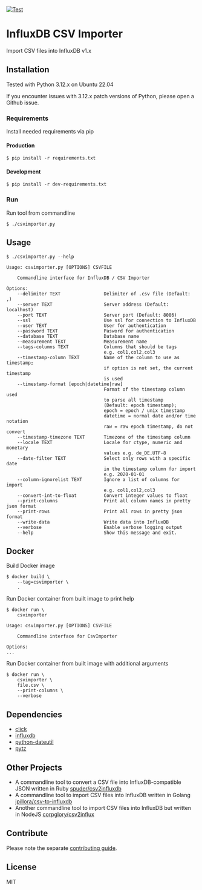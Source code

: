 [![Test](https://github.com/escalate/influxdb-csv-importer/actions/workflows/test.yml/badge.svg?branch=master&event=push)](https://github.com/escalate/influxdb-csv-importer/actions/workflows/test.yml)

# InfluxDB CSV Importer

Import CSV files into InfluxDB v1.x

## Installation

Tested with Python 3.12.x on Ubuntu 22.04

If you encounter issues with 3.12.x patch versions of Python, please open a Github issue.

### Requirements

Install needed requirements via pip

#### Production

```
$ pip install -r requirements.txt
```

#### Development

```
$ pip install -r dev-requirements.txt
```

### Run

Run tool from commandline
```
$ ./csvimporter.py
```

## Usage

```
$ ./csvimporter.py --help

Usage: csvimporter.py [OPTIONS] CSVFILE

    Commandline interface for InfluxDB / CSV Importer

Options:
    --delimiter TEXT                Delimiter of .csv file (Default: ,)
    --server TEXT                   Server address (Default: localhost)
    --port TEXT                     Server port (Default: 8086)
    --ssl                           Use ssl for connection to InfluxDB
    --user TEXT                     User for authentication
    --password TEXT                 Pasword for authentication
    --database TEXT                 Database name
    --measurement TEXT              Measurement name
    --tags-columns TEXT             Columns that should be tags
                                    e.g. col1,col2,col3
    --timestamp-column TEXT         Name of the column to use as timestamp;
                                    if option is not set, the current timestamp
                                    is used
    --timestamp-format [epoch|datetime|raw]
                                    Format of the timestamp column used
                                    to parse all timestamp
                                    (Default: epoch timestamp);
                                    epoch = epoch / unix timestamp
                                    datetime = normal date and/or time notation
                                    raw = raw epoch timestamp, do not convert
    --timestamp-timezone TEXT       Timezone of the timestamp column
    --locale TEXT                   Locale for ctype, numeric and monetary
                                    values e.g. de_DE.UTF-8
    --date-filter TEXT              Select only rows with a specific date
                                    in the timestamp column for import
                                    e.g. 2020-01-01
    --column-ignorelist TEXT        Ignore a list of columns for import
                                    e.g. col1,col2,col3
    --convert-int-to-float          Convert integer values to float
    --print-columns                 Print all column names in pretty json format
    --print-rows                    Print all rows in pretty json format
    --write-data                    Write data into InfluxDB
    --verbose                       Enable verbose logging output
    --help                          Show this message and exit.
```

## Docker

Build Docker image
```
$ docker build \
    --tag=csvimporter \
    .
```

Run Docker container from built image to print help
```
$ docker run \
    csvimporter

Usage: csvimporter.py [OPTIONS] CSVFILE

    Commandline interface for CsvImporter

Options:
...
```

Run Docker container from built image with additional arguments
```
$ docker run \
    csvimporter \
    file.csv \
    --print-columns \
    --verbose
```

## Dependencies

* [click](https://pypi.python.org/pypi/click)
* [influxdb](https://pypi.python.org/pypi/influxdb)
* [python-dateutil](https://pypi.python.org/pypi/python-dateutil)
* [pytz](https://pypi.python.org/pypi/pytz)

## Other Projects

* A commandline tool to convert a CSV file into InfluxDB-compatible JSON written in Ruby [spuder/csv2influxdb](https://github.com/spuder/csv2influxdb)
* A commandline tool to import CSV files into InfluxDB written in Golang [jpillora/csv-to-influxdb](https://github.com/jpillora/csv-to-influxdb)
* Another commandline tool to import CSV files into InfluxDB but written in NodeJS [corpglory/csv2influx](https://github.com/CorpGlory/csv2influx)

## Contribute

Please note the separate [contributing guide](https://github.com/escalate/influxdb-csv-importer/blob/master/CONTRIBUTING.md).

## License

MIT
